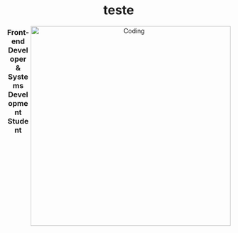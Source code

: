 <header>
  <p align="left">
<h1 align ="center">teste</h1>
<img alt="Coding" src="https://www.kodarbr.com/Rafael/perfil/download20210406225913.png" align="right" height="450" align="right"/>
<h3> Front-end Developer & Systems Development Student</h3>
</header>

